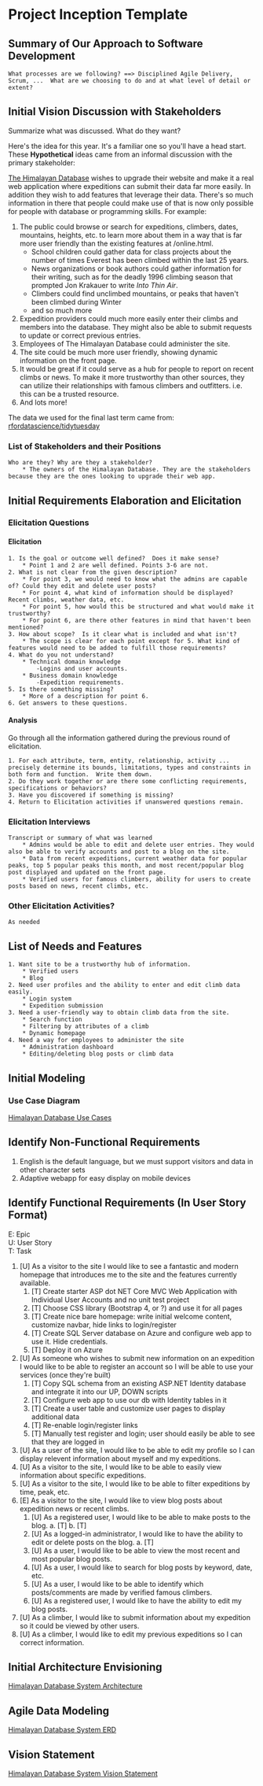 Project Inception Template
=====================================

## Summary of Our Approach to Software Development

    What processes are we following? ==> Disciplined Agile Delivery, Scrum, ...  What are we choosing to do and at what level of detail or extent?

## Initial Vision Discussion with Stakeholders
Summarize what was discussed.  What do they want?

Here's the idea for this year.  It's a familiar one so you'll have a head start.  These **Hypothetical** ideas came from an informal discussion with the primary stakeholder:

[The Himalayan Database](https://www.himalayandatabase.com/) wishes to upgrade their website and make it a real web application where expeditions can submit their data far more easily.  In addition they wish to add features that leverage their data.  There's so much information in there that people could make use of that is now only possible for people with database or programming skills.  For example:
1. The public could browse or search for expeditions, climbers, dates, mountains, heights, etc. to learn more about them in a way that is far more user friendly than the existing features at /online.html.  
    - School children could gather data for class projects about the number of times Everest has been climbed within the last 25 years.
    - News organizations or book authors could gather information for their writing, such as for the deadly 1996 climbing season that prompted Jon Krakauer to write *Into Thin Air*.
    - Climbers could find unclimbed mountains, or peaks that haven't been climbed during Winter
    - and so much more
2. Expedition providers could much more easily enter their climbs and members into the database.  They might also be able to submit requests to update or correct previous entries.
3. Employees of The Himalayan Database could administer the site.
4. The site could be much more user friendly, showing dynamic information on the front page.
5. It would be great if it could serve as a hub for people to report on recent climbs or news.  To make it more trustworthy than other sources, they can utilize their relationships with famous climbers and outfitters.  i.e. this can be a trusted resource.
6. And lots more!

The data we used for the final last term came from: [rfordatascience/tidytuesday](https://github.com/rfordatascience/tidytuesday/blob/master/data/2020/2020-09-22/readme.md)

### List of Stakeholders and their Positions
    Who are they? Why are they a stakeholder?
        * The owners of the Himalayan Database. They are the stakeholders because they are the ones looking to upgrade their web app.

## Initial Requirements Elaboration and Elicitation

### Elicitation Questions
#### Elicitation
    1. Is the goal or outcome well defined?  Does it make sense?
        * Point 1 and 2 are well defined. Points 3-6 are not.
    2. What is not clear from the given description?
        * For point 3, we would need to know what the admins are capable of? Could they edit and delete user posts?
        * For point 4, what kind of information should be displayed? Recent climbs, weather data, etc.
        * For point 5, how would this be structured and what would make it trustworthy?
        * For point 6, are there other features in mind that haven't been mentioned?
    3. How about scope?  Is it clear what is included and what isn't?
        * The scope is clear for each point except for 5. What kind of features would need to be added to fulfill those requirements?
    4. What do you not understand?
        * Technical domain knowledge
            -Logins and user accounts.
        * Business domain knowledge
            -Expedition requirements. 
    5. Is there something missing?
        * More of a description for point 6.
    6. Get answers to these questions.
#### Analysis
Go through all the information gathered during the previous round of elicitation.  

    1. For each attribute, term, entity, relationship, activity ... precisely determine its bounds, limitations, types and constraints in both form and function.  Write them down.
    2. Do they work together or are there some conflicting requirements, specifications or behaviors?
    3. Have you discovered if something is missing?  
    4. Return to Elicitation activities if unanswered questions remain.

### Elicitation Interviews
    Transcript or summary of what was learned
        * Admins would be able to edit and delete user entries. They would also be able to verify accounts and post to a blog on the site.
        * Data from recent expeditions, current weather data for popular peaks, top 5 popular peaks this month, and most recent/popular blog post displayed and updated on the front page. 
        * Verified users for famous climbers, ability for users to create posts based on news, recent climbs, etc.

### Other Elicitation Activities?
    As needed

## List of Needs and Features
    1. Want site to be a trustworthy hub of information.
        * Verified users
        * Blog
    2. Need user profiles and the ability to enter and edit climb data easily.
        * Login system
        * Expedition submission
    3. Need a user-friendly way to obtain climb data from the site.
        * Search function
        * Filtering by attributes of a climb
        * Dynamic homepage
    4. Need a way for employees to administer the site
        * Administration dashboard
        * Editing/deleting blog posts or climb data

## Initial Modeling

### Use Case Diagram
[Himalayan Database Use Cases](use_case_diagram.jpg)

## Identify Non-Functional Requirements
1. English is the default language, but we must support visitors and data in other character sets
2. Adaptive webapp for easy display on mobile devices

## Identify Functional Requirements (In User Story Format)

E: Epic  
U: User Story  
T: Task  
1. [U] As a visitor to the site I would like to see a fantastic and modern homepage that introduces me to the site and the features currently available.
   1. [T] Create starter ASP dot NET Core MVC Web Application with Individual User Accounts and no unit test project
   2. [T] Choose CSS library (Bootstrap 4, or ?) and use it for all pages
   3. [T] Create nice bare homepage: write initial welcome content, customize navbar, hide links to login/register
   4. [T] Create SQL Server database on Azure and configure web app to use it. Hide credentials.
   5. [T] Deploy it on Azure
2. [U] As someone who wishes to submit new information on an expedition I would like to be able to register an account so I will be able to use your services (once they're built)
   1. [T] Copy SQL schema from an existing ASP.NET Identity database and integrate it into our UP, DOWN scripts
   2. [T] Configure web app to use our db with Identity tables in it
   3. [T] Create a user table and customize user pages to display additional data
   4. [T] Re-enable login/register links
   5. [T] Manually test register and login; user should easily be able to see that they are logged in
3. [U] As a user of the site, I would like to be able to edit my profile so I can display relevent information about myself and my expeditions. 
4. [U] As a visitor to the site, I would like to be able to easily view information about specific expeditions.
5. [U] As a visitor to the site, I would like to be able to filter expeditions by time, peak, etc.
6. [E] As a visitor to the site, I would like to view blog posts about expedition news or recent climbs.
    1. [U] As a registered user, I would like to be able to make posts to the blog.
        a. [T]
        b. [T]
    2. [U] As a logged-in administrator, I would like to have the ability to edit or delete posts on the blog. 
        a. [T]
    3. [U] As a user, I would like to be able to view the most recent and most popular blog posts.
    4. [U] As a user, I would like to search for blog posts by keyword, date, etc.
    5. [U] As a user, I would like to be able to identify which posts/comments are made by verified famous climbers. 
    6. [U] As a registered user, I would like to have the ability to edit my blog posts.
7. [U] As a climber, I would like to submit information about my expedition so it could be viewed by other users.
8. [U] As a climber, I would like to edit my previous expeditions so I can correct information.

## Initial Architecture Envisioning
[Himalayan Database System Architecture](System_Architecture.jpg)

## Agile Data Modeling
[Himalayan Database System ERD](himalayan-db-erd.png)

## Vision Statement
[Himalayan Database System Vision Statement](vision-statement.md)

